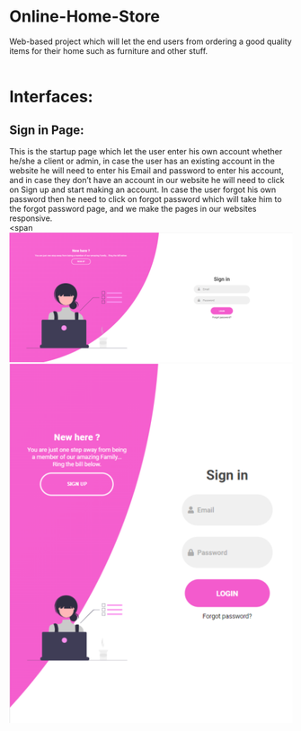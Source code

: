 # Online-Home-Store
Web-based project which will let the end users from ordering a good quality items for their home such as furniture and other stuff.</br></br>
# Interfaces:
## Sign in Page:
This is the startup page which let the user enter his own account whether he/she a client or admin,  in case the user has an existing account in the website he will need to enter his Email and password to enter his account, and in case they don’t have an account in our website he will need to click on Sign up and start making an account.
In case the user forgot his own password then he need to click on forgot password which will take him to the forgot password page, and we make the pages in our websites responsive. </br>
<span   ![Sign-in-P1](READ_ME/Signin1.png)
![Sign-in-P2](READ_ME/Signin2.png) </Span>
